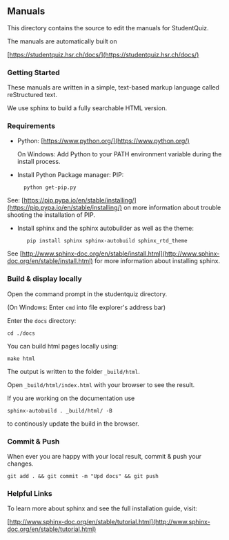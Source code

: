 ## Manuals

This directory contains the source to edit the manuals for StudentQuiz. 

The manuals are automatically built on 

[https://studentquiz.hsr.ch/docs/](https://studentquiz.hsr.ch/docs/) 

### Getting Started

These manuals are written in a simple, text-based markup language called reStructured text. 

We use sphinx to build a fully searchable HTML version. 


### Requirements

* Python: 
	[https://www.python.org/](https://www.python.org/)
	
	On Windows: Add Python to your PATH environment variable during the install process.
		
* Install Python Package manager: PIP:

        python get-pip.py
	

See: [https://pip.pypa.io/en/stable/installing/](https://pip.pypa.io/en/stable/installing/) on more information about trouble shooting the installation of PIP.

	
* Install sphinx and the sphinx autobuilder as well as the theme:
   
         pip install sphinx sphinx-autobuild sphinx_rtd_theme


See 
[http://www.sphinx-doc.org/en/stable/install.html](http://www.sphinx-doc.org/en/stable/install.html) for more information about installing sphinx.

### Build & display locally

Open the command prompt in the studentquiz directory. 

(On Windows: Enter `cmd` into file explorer's address bar)

Enter the `docs` directory: 

	cd ./docs

You can build html pages locally using:

    make html 
	
The output is written to the folder `_build/html`. 

Open `_build/html/index.html` with your browser to see the result.
	

If you are working on the documentation use
	
    sphinx-autobuild . _build/html/ -B
	
to continously update the build in the browser.


### Commit & Push
When ever you are happy with your local result, commit & push your changes.

	git add . && git commit -m "Upd docs" && git push

### Helpful Links 

To learn more about sphinx and see the full installation guide, visit:

[http://www.sphinx-doc.org/en/stable/tutorial.html](http://www.sphinx-doc.org/en/stable/tutorial.html)

